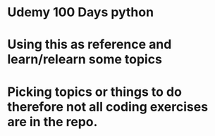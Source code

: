 # Udemy 100 Days python
# Using this as reference and learn/relearn some topics
# Picking topics or things to do therefore not all coding exercises are in the repo.
